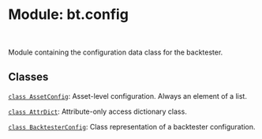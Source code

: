 <div itemscope itemtype="http://developers.google.com/ReferenceObject">
<meta itemprop="name" content="bt.config" />
<meta itemprop="path" content="Stable" />
</div>

# Module: bt.config

<!-- Insert buttons and diff -->

<table class="tfo-notebook-buttons tfo-api nocontent" align="left">

</table>



Module containing the configuration data class for the backtester.



## Classes

[`class AssetConfig`](../bt/config/AssetConfig.md): Asset-level configuration. Always an element of a list.

[`class AttrDict`](../bt/config/AttrDict.md): Attribute-only access dictionary class.

[`class BacktesterConfig`](../bt/config/BacktesterConfig.md): Class representation of a backtester configuration.

